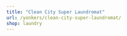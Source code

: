 ```yaml
---
title: "Clean City Super Laundromat"
url: /yonkers/clean-city-super-laundromat/
shop: laundry
---
```

